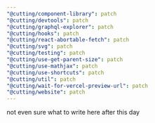 ```yaml
---
"@cutting/component-library": patch
"@cutting/devtools": patch
"@cutting/graphql-explorer": patch
"@cutting/hooks": patch
"@cutting/react-abortable-fetch": patch
"@cutting/svg": patch
"@cutting/testing": patch
"@cutting/use-get-parent-size": patch
"@cutting/use-mathjax": patch
"@cutting/use-shortcuts": patch
"@cutting/util": patch
"@cutting/wait-for-vercel-preview-url": patch
"@cutting/website": patch
---
```


not even sure what to write here after this day
